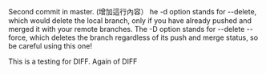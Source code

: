 Second commit in master. (增加這行內容）
he -d option stands for --delete, which would delete the local branch, only if you have already pushed and merged it with your remote branches.
The -D option stands for --delete --force, which deletes the branch regardless of its push and merge status, so be careful using this one!

This is a testing for DIFF.
Again of DIFF
